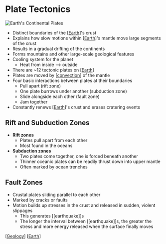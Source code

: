 # Plate Tectonics

![Earth's Continental Plates](/assets/second-brain/2020-11-02-08-42-35.png)

- Distinct boundaries of the [[Earth]]'s crust
- Explains how slow motions within [[Earth]]'s mantle move large segments of the crust
- Results in a gradual drifting of the continents
- Forms mountains and other large-scale geological features
- Cooling system for the planet
  - Heat from inside --> outside
- There are ~12 tectonic plates on [[Earth]]
- Plates are moved by [[convection]] of the mantle
- Four basic interactions between plates at their boundaries
  - Pull apart (rift zone)
  - One plate burrows under another (subduction zone)
  - Slide alongside each other (fault zone)
  - Jam together
- Constantly renews [[Earth]]'s crust and erases cratering events

## Rift and Subduction Zones

- **Rift zones**
  - Plates pull apart from each other
  - Most found in the oceans
- **Subduction zones**
  - Two plates come together, one is forced beneath another
  - Thinner oceanic plates can be readily thrust down into upper mantle
  - Often marked by ocean trenches

## Fault Zones

- Crustal plates sliding parallel to each other
- Marked by cracks or faults
- Motion builds up stresses in the crust and released in sudden, violent slippages
  - This generates [[earthquake]]s
  - The longer the interval between [[earthquake]]s, the greater the stress and more energy released when the surface finally moves

[[Geology]] [[Earth]]

[//begin]: # "Autogenerated link references for markdown compatibility"
[earth]: earth "Earth 🜨"
[convection]: convection "Convection"
[geology]: geology "Geology"
[//end]: # "Autogenerated link references"